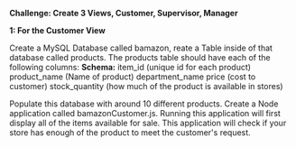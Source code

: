 **Challenge: Create 3 Views, Customer, Supervisor, Manager**

**1: For the Customer View**

Create a MySQL Database called bamazon, reate a Table inside of that database called products.
The products table should have each of the following columns:
**Schema:**
item_id (unique id for each product)
product_name (Name of product)
department_name
price (cost to customer)
stock_quantity (how much of the product is available in stores)

Populate this database with around 10 different products. Create a Node application called bamazonCustomer.js. Running this application will first display all of the items available for sale. This application will check if your store has enough of the product to meet the customer's request.
